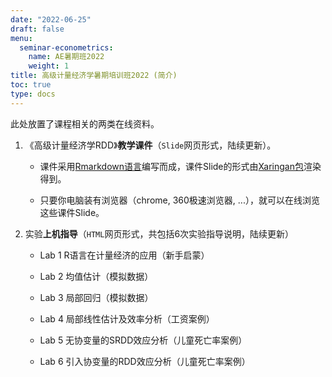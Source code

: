 ```yaml
---
date: "2022-06-25"
draft: false
menu:
  seminar-econometrics:
    name: AE暑期班2022
    weight: 1
title: 高级计量经济学暑期培训班2022 (简介)
toc: true
type: docs
---
```


此处放置了课程相关的两类在线资料。

1. 《高级计量经济学RDD》**教学课件**（`Slide`网页形式，陆续更新）。

    - 课件采用[Rmarkdown语言](https://rmarkdown.rstudio.com/
    )编写而成，课件Slide的形式由[Xaringan包](https://github.com/yihui/xaringan)渲染得到。
    
    - 只要你电脑装有浏览器（chrome, 360极速浏览器, ...），就可以在线浏览这些课件Slide。


2. 实验**上机指导**（`HTML`网页形式，共包括6次实验指导说明，陆续更新）

    - Lab 1 R语言在计量经济的应用（新手启蒙）
    
    - Lab 2 均值估计（模拟数据）

    - Lab 3 局部回归（模拟数据）
    
    - Lab 4 局部线性估计及效率分析（工资案例）

    - Lab 5 无协变量的SRDD效应分析（儿童死亡率案例）
    
    - Lab 6 引入协变量的RDD效应分析（儿童死亡率案例）

   

